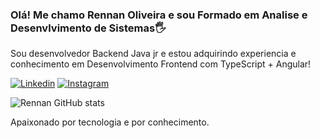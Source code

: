 
### Olá! Me chamo Rennan Oliveira e sou Formado em Analise e Desenvlvimento de Sistemas🖐️

Sou desenvolvedor Backend Java jr e estou adquirindo experiencia e conhecimento em Desenvolvimento Frontend com TypeScript + Angular!

[![Linkedin](https://img.shields.io/badge/LinkedIn-0077B5?style=for-the-badge&logo=linkedin&logoColor=white)](https://www.linkedin.com/in/rennan-oliveira-bb9402202/)
[![Instagram](https://img.shields.io/badge/Instagram-E4405F?style=for-the-badge&logo=instagram&logoColor=white)](https://www.instagram.com/rennan_oliv/)

![Rennan GitHub stats](https://github-readme-stats.vercel.app/api?username=Rennoi123&show_icons=true&theme=dracula)

Apaixonado por tecnologia e por conhecimento. 
